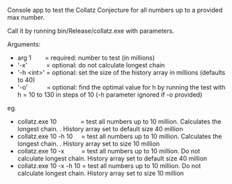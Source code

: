 Console app to test the Collatz Conjecture for all numbers up to a provided max number.

Call it by running bin/Release/collatz.exe with parameters.

Arguments:

- arg 1 &nbsp; &nbsp; &nbsp; &nbsp;= required: number to test (in millions)
- '-x' &nbsp;  &nbsp;  &nbsp;  &nbsp;  &nbsp;  = optional: do not calculate longest chain
- '-h \<int\>' = optional: set the size of the history array in millions (defaults to 40)
- '-o' &nbsp; &nbsp; &nbsp; &nbsp; &nbsp; = optional: find the optimal value for h by running the test with h = 10 to 130 in steps of 10 (-h parameter ignored if -o provided)
  
eg.
  - collatz.exe 10 &nbsp; &nbsp; &nbsp; &nbsp;  &nbsp;  &nbsp;  &nbsp;= test all numbers up to 10 million. Calculates the longest chain. . History array set to default size 40 million
  - collatz.exe 10 -h 10 &nbsp; &nbsp; = test all numbers up to 10 million. Calculates the longest chain. . History array set to size 10 million
  - collatz.exe 10 -x &nbsp; &nbsp; &nbsp; &nbsp;  &nbsp;= test all numbers up to 10 million. Do not calculate longest chain. History array set to default size 40 million
  - collatz.exe 10 -x -h 10 = test all numbers up to 10 million. Do not calculate longest chain. History array set to size 10 million

